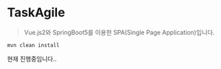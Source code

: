 # TaskAgile
> Vue.js2와 SpringBoot5를 이용한 SPA(Single Page Application)입니다.

```
mvn clean install
```
현재 진행중임니다..
